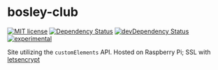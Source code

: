 # bosley-club

[![MIT license](http://img.shields.io/badge/license-MIT-brightgreen.svg)](http://opensource.org/licenses/MIT)
[![Dependency Status](https://david-dm.org/domfarolino/bosley-club.svg)](https://david-dm.org/domfarolino/bosley-club)
[![devDependency Status](https://david-dm.org/domfarolino/bosley-club/dev-status.svg)](https://david-dm.org/domfarolino/bosley-club#info=devDependencies)
[![experimental](http://badges.github.io/stability-badges/dist/experimental.svg)](http://github.com/badges/stability-badges)

Site utilizing the `customElements` API. Hosted on Raspberry Pi; SSL with [letsencrypt](https://letsencrypt.org/)
